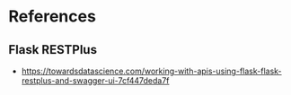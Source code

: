 # References

## Flask RESTPlus
- https://towardsdatascience.com/working-with-apis-using-flask-flask-restplus-and-swagger-ui-7cf447deda7f